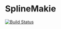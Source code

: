 # SplineMakie

[![Build Status](https://github.com/hexaeder/SplineMakie.jl/workflows/CI/badge.svg)](https://github.com/hexaeder/SplineMakie.jl/actions)
